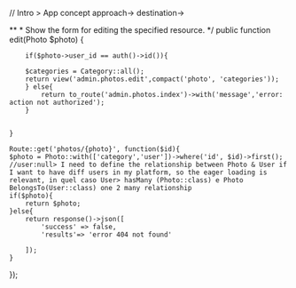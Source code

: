 // Intro > App concept
approach-> 
destination->

**
     * Show the form for editing the specified resource.
     */
    public function edit(Photo $photo)
    {

        if($photo->user_id == auth()->id()){

        $categories = Category::all();  
        return view('admin.photos.edit',compact('photo', 'categories'));
        } else{
            return to_route('admin.photos.index')->with('message','error: action not authorized');
        }
        
        
    }

    Route::get('photos/{photo}', function($id){
    $photo = Photo::with(['category','user'])->where('id', $id)->first(); 
    //user:null> I need to define the relationship between Photo & User if I want to have diff users in my platform, so the eager loading is relevant, in quel caso User> hasMany (Photo::class) e Photo BelongsTo(User::class) one 2 many relationship
    if($photo){
        return $photo;
    }else{
        return response()->json([
            'success' => false,
            'results'=> 'error 404 not found'

        ]);
    }
});